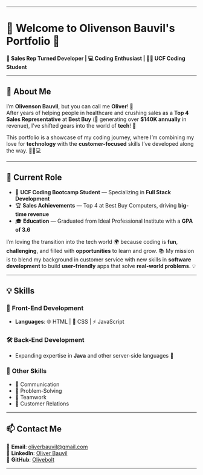 

---

# 🌟 **Welcome to Olivenson Bauvil's Portfolio** 🌟  
**🚀 Sales Rep Turned Developer | 💻 Coding Enthusiast | 👨‍💻 UCF Coding Student**

---

## 👋 **About Me**

I’m **Olivenson Bauvil**, but you can call me **Oliver**! 🙌  
After years of helping people in healthcare and crushing sales as a **Top 4 Sales Representative** at **Best Buy** (💸 generating over **$140K annually** in revenue), I’ve shifted gears into the world of **tech**! 🚀

This portfolio is a showcase of my coding journey, where I’m combining my love for **technology** with the **customer-focused** skills I’ve developed along the way. 🧑‍💼💻

---

## 🚀 **Current Role**

- 🏫 **UCF Coding Bootcamp Student** — Specializing in **Full Stack Development**  
- 🏆 **Sales Achievements** — Top 4 at Best Buy Computers, driving **big-time revenue**
- 🎓 **Education** — Graduated from Ideal Professional Institute with a **GPA of 3.6**

I’m loving the transition into the tech world 🌍 because coding is **fun**, **challenging**, and filled with **opportunities** to learn and grow. 📚 My mission is to blend my background in customer service with new skills in **software development** to build **user-friendly** apps that solve **real-world problems**. 💡

---

## 💡 **Skills**

### 🎨 **Front-End Development**
- **Languages**: 🌐 HTML | 🎨 CSS | ⚡ JavaScript

### 🛠️ **Back-End Development**
- Expanding expertise in **Java** and other server-side languages 🌱

### 💪 **Other Skills**
- 💬 Communication
- 🧩 Problem-Solving
- 👥 Teamwork
- 🤝 Customer Relations

---

## 📫 **Contact Me**

📧 **Email**: [oliverbauvil@gmail.com](mailto:oliverbauvil@gmail.com)  
💼 **LinkedIn**: [Oliver Bauvil](https://www.linkedin.com/in/oliverbauvil)  
👾 **GitHub**: [Olivebolt](https://github.com/Olivebolt)

---

